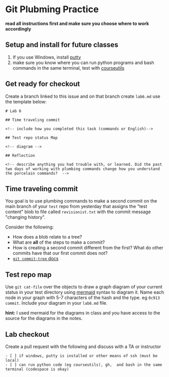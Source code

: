 # Git Plubming Practice 

**read all instructions first and make sure you choose where to work accordingly**

## Setup and install for future classes

1. If you use Windows, install [putty](https://www.putty.org/)
2. make sure you know where you can run python programs and bash commands in the same terminal, test with [courseutils](https://github.com/introcompsys/courseutils)

## Get ready for checkout 

Create a branch linked to this issue and on that branch create `lab6.md` use the template below:

```
# Lab 6 

## Time traveling commit

<!-- include how you completed this task (commands or English)-->

## Test repo status Map

<!-- diagram -->

## Reflection

<!-- describe anything you had trouble with, or learned. Did the past two days of working with plumbing commands change how you understand the porcelain commands?  -->
```

## Time traveling commit

You goal is to use plumbing commands to make a second commit on the main branch of your `test` repo from yesterday that assigns the "test content" blob to file called `revisionist.txt` with the commit message "changing history". 

Consider the following: 
- How does a blob relate to a tree?
- What are **all** of the steps to make a commit?
- How is creating a second commit different from the first?  What do other commits have that our first commit does not?
- [`git commit-tree` docs](https://git-scm.com/docs/git-commit-tree)


## Test repo map

Use `git cat-file` over the objects to draw a graph diagram of your current status in your test directory using [mermaid](https://github.blog/2022-02-14-include-diagrams-markdown-files-mermaid/) syntax to diagram it. Name each node in your graph with 5-7 characters of the hash and the type. eg `0c913 commit`. Include your diagram in your `lab6.md` file. 

**hint:** I used mermaid for the diagrams in class and you have access to the source for the diagrams in the notes. 



## Lab checkout


Create a pull request with the following and discuss with a TA or instructor
```
- [ ] if windows, putty is installed or other means of ssh (must be local)
- [ ] can run python code (eg courseutils), gh,  and bash in the same terminal (codespace is okay)
```

